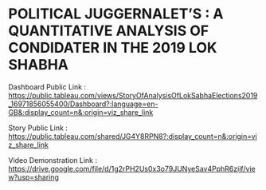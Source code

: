 # POLITICAL JUGGERNALET’S : A QUANTITATIVE ANALYSIS OF CONDIDATER IN THE 2019 LOK SHABHA

Dashboard Public Link : https://public.tableau.com/views/StoryOfAnalysisOfLokSabhaElections2019_16971856055400/Dashboard?:language=en-GB&:display_count=n&:origin=viz_share_link

Story Public Link : https://public.tableau.com/shared/JG4Y8RPN8?:display_count=n&:origin=viz_share_link

Video Demonstration Link : https://drive.google.com/file/d/1g2rPH2Us0x3o79JUNyeSav4PphR6zijf/view?usp=sharing
